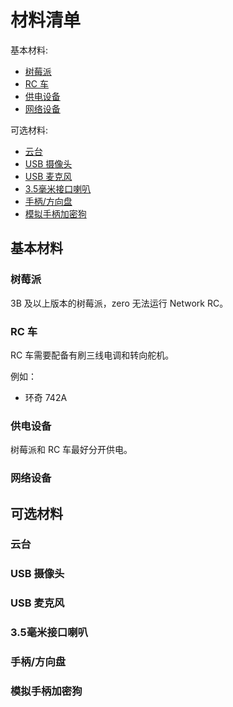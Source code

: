 # 材料清单


基本材料:

- [树莓派](#树莓派)
- [RC 车](#rc-车)
- [供电设备](#供电设备)
- [网络设备](#网络设备)

可选材料:

- [云台](#云台)
- [USB 摄像头](#usb-摄像头)
- [USB 麦克风](#usb-麦克风)
- [3.5毫米接口喇叭](#35毫米接口喇叭)
- [手柄/方向盘](#手柄方向盘)
- [模拟手柄加密狗](#模拟手柄加密狗)

## 基本材料

### 树莓派

3B 及以上版本的树莓派，zero 无法运行 Network RC。

### RC 车

RC 车需要配备有刷三线电调和转向舵机。

例如：

- 环奇 742A

### 供电设备

树莓派和 RC 车最好分开供电。

### 网络设备

## 可选材料

### 云台

### USB 摄像头

### USB 麦克风

### 3.5毫米接口喇叭

### 手柄/方向盘

### 模拟手柄加密狗